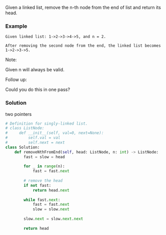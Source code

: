 Given a linked list, remove the n-th node from the end of list and return its head.

### Example
```
Given linked list: 1->2->3->4->5, and n = 2.

After removing the second node from the end, the linked list becomes 1->2->3->5.
```
Note:

Given n will always be valid.

Follow up:

Could you do this in one pass?

### Solution

two pointers

```python
# Definition for singly-linked list.
# class ListNode:
#     def __init__(self, val=0, next=None):
#         self.val = val
#         self.next = next
class Solution:
    def removeNthFromEnd(self, head: ListNode, n: int) -> ListNode:
        fast = slow = head
        
        for _ in range(n):
            fast = fast.next
        
        # remove the head
        if not fast:
            return head.next
        
        while fast.next:
            fast = fast.next
            slow = slow.next
            
        slow.next = slow.next.next
        
        return head
```